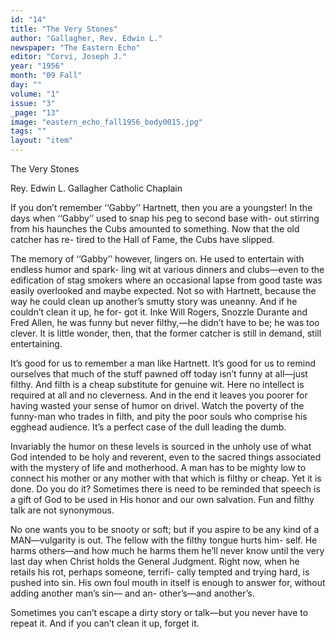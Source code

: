 ```yaml
---
id: "14"
title: "The Very Stones"
author: "Gallagher, Rev. Edwin L."
newspaper: "The Eastern Echo"
editor: "Corvi, Joseph J."
year: "1956"
month: "09 Fall"
day: ""
volume: "1"
issue: "3"
_page: "13"
image: "eastern_echo_fall1956_body0015.jpg"
tags: ""
layout: "item"
---
```

The Very Stones

Rey. Edwin L. Gallagher
Catholic Chaplain

If you don’t remember ‘‘Gabby’’ Hartnett,
then you are a youngster! In the days when
‘‘Gabby’’ used to snap his peg to second base with-
out stirring from his haunches the Cubs amounted
to something. Now that the old catcher has re-
tired to the Hall of Fame, the Cubs have slipped.

The memory of ‘‘Gabby’’ however, lingers on.
He used to entertain with endless humor and spark-
ling wit at various dinners and clubs—even to the
edification of stag smokers where an occasional
lapse from good taste was easily overlooked and
maybe expected. Not so with Hartnett, because the
way he could clean up another’s smutty story was
uneanny. And if he couldn’t clean it up, he for-
got it. Inke Will Rogers, Snozzle Durante and
Fred Allen, he was funny but never filthy,—he
didn’t have to be; he was too clever. It is little
wonder, then, that the former catcher is still in
demand, still entertaining.

It’s good for us to remember a man like
Hartnett. It’s good for us to remind ourselves
that much of the stuff pawned off today isn’t funny
at all—just filthy. And filth is a cheap substitute
for genuine wit. Here no intellect is required
at all and no cleverness. And in the end it leaves
you poorer for having wasted your sense of humor
on drivel. Watch the poverty of the funny-man
who trades in filth, and pity the poor souls who
comprise his egghead audience. It’s a perfect case
of the dull leading the dumb.

Invariably the humor on these levels is sourced
in the unholy use of what God intended to be holy
and reverent, even to the sacred things associated
with the mystery of life and motherhood. A man
has to be mighty low to connect his mother or any
mother with that which is filthy or cheap. Yet it
is done. Do you do it? Sometimes there is need
to be reminded that speech is a gift of God to be
used in His honor and our own salvation. Fun and
filthy talk are not synonymous.

No one wants you to be snooty or soft; but if
you aspire to be any kind of a MAN—vulgarity is
out. The fellow with the filthy tongue hurts him-
self. He harms others—and how much he harms
them he’ll never know until the very last day when
Christ holds the General Judgment. Right now,
when he retails his rot, perhaps someone, terrifi-
cally tempted and trying hard, is pushed into sin.
His own foul mouth in itself is enough to answer
for, without adding another man’s sin— and an-
other’s—and another’s.

Sometimes you can’t escape a dirty story or
talk—but you never have to repeat it. And if you
can’t clean it up, forget it.
